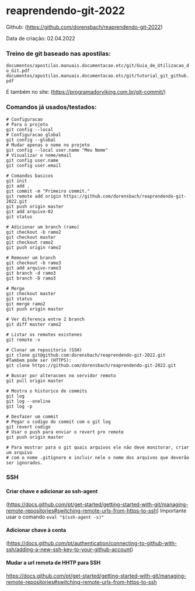 #  reaprendendo-git-2022
Github: (https://github.com/dorensbach/reaprendendo-git-2022)

Data de criação: 02.04.2022

### Treino de git baseado nas apostilas:
`documentos/apostilas.manuais.documentacao.etc/git/Guia_de_Utilizacao_do_Git.pdf`
`documentos/apostilas.manuais.documentacao.etc/git/tutorial_git_github.pdf`

E também no site:
(https://programadorviking.com.br/git-commit/)

### Comandos já usados/testados:

```git
# Configuracao
# Para o projeto
git config --local
# Configuracao global
git config --global
# Mudar apenas o nome no projeto
git config --local user.name "Meu Nome"
# Visualizar o nome/email
git config user.name
git config user.email

# Comandos basicos
git init
git add .
git commit -m "Primeiro commit."
git remote add origin https://github.com/dorensbach/reaprendendo-git-2022.git
git push origin master
git add arquivo-02
git status

# Adicionar um branch (ramo)
git checkout -b ramo2
git checkout master
git checkout ramo2
git push origin ramo2

# Remover um branch
git checkout -b ramo3
git add arquivo-ramo3
git branch -d ramo3
git branch -D ramo3

# Merge
git checkout master
git status
git merge ramo2
git push origin master

# Ver diferenca entre 2 branch
git diff master ramo2

# Listar os remotes existenes
git remote -v

# Clonar um repositorio (SSH)
git clone git@github.com:dorensbach/reaprendendo-git-2022.git
#Tambem pode ser (HTTPS):
git clone https://github.com/dorensbach/reaprendendo-git-2022.git

# Buscar por alteracoes no servidor remoto
git pull origin master

# Mostra o historico de commits
git log
git log --oneline
git log -p

# Desfazer um commit
# Pegar o codigo do commit com o git log
git revert codigo
# Usar o push para enviar o revert pro remote
git push origin master

# Para mostrar para o git quais arquivos ele não deve monitorar, criar um arquivo
# com o nome .gitignore e incluir nele o nome dos arquivos que deverão ser ignorados.
```
### SSH
#### Criar chave e adicionar ao ssh-agent
(https://docs.github.com/pt/get-started/getting-started-with-git/managing-remote-repositories#switching-remote-urls-from-https-to-ssh)
Importante usar o comando `eval "$(ssh-agent -s)"`
#### Adicionar chave à conta
(https://docs.github.com/pt/authentication/connecting-to-github-with-ssh/adding-a-new-ssh-key-to-your-github-account)
#### Mudar a url remota de HHTP para SSH
https://docs.github.com/pt/get-started/getting-started-with-git/managing-remote-repositories#switching-remote-urls-from-https-to-ssh
